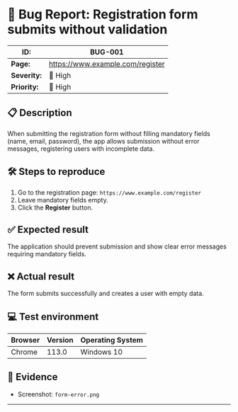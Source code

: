 # 🐞 Bug Report: Registration form submits without validation

| **ID:**      | BUG-001                            |
|--------------|----------------------------------|
| **Page:**    | https://www.example.com/register  |
| **Severity:**| 🔴 High                         |
| **Priority:**| 🔴 High                         |

## 📋 Description
When submitting the registration form without filling mandatory fields (name, email, password), the app allows submission without error messages, registering users with incomplete data.

## 🛠 Steps to reproduce
1. Go to the registration page: `https://www.example.com/register`  
2. Leave mandatory fields empty.  
3. Click the **Register** button.  

## ✅ Expected result
The application should prevent submission and show clear error messages requiring mandatory fields.

## ❌ Actual result
The form submits successfully and creates a user with empty data.

## 💻 Test environment

| Browser      | Version | Operating System |
|--------------|---------|------------------|
| Chrome       | 113.0   | Windows 10       |

## 📎 Evidence
- Screenshot: `form-error.png`

---
